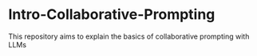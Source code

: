 # Intro-Collaborative-Prompting
This repository aims to explain the basics of collaborative prompting with LLMs 
